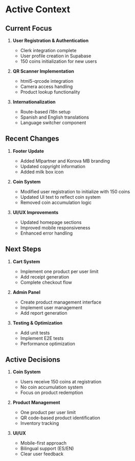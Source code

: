 # Active Context

## Current Focus
1. **User Registration & Authentication**
   - Clerk integration complete
   - User profile creation in Supabase
   - 150 coins initialization for new users

2. **QR Scanner Implementation**
   - html5-qrcode integration
   - Camera access handling
   - Product lookup functionality

3. **Internationalization**
   - Route-based i18n setup
   - Spanish and English translations
   - Language switcher component

## Recent Changes
1. **Footer Update**
   - Added MIpartner and Korova MB branding
   - Updated copyright information
   - Added milk box icon

2. **Coin System**
   - Modified user registration to initialize with 150 coins
   - Updated UI text to reflect coin system
   - Removed coin accumulation logic

3. **UI/UX Improvements**
   - Updated homepage sections
   - Improved mobile responsiveness
   - Enhanced error handling

## Next Steps
1. **Cart System**
   - Implement one product per user limit
   - Add receipt generation
   - Complete checkout flow

2. **Admin Panel**
   - Create product management interface
   - Implement user management
   - Add report generation

3. **Testing & Optimization**
   - Add unit tests
   - Implement E2E tests
   - Performance optimization

## Active Decisions
1. **Coin System**
   - Users receive 150 coins at registration
   - No coin accumulation system
   - Focus on product redemption

2. **Product Management**
   - One product per user limit
   - QR code-based product identification
   - Inventory tracking

3. **UI/UX**
   - Mobile-first approach
   - Bilingual support (ES/EN)
   - Clear user feedback 